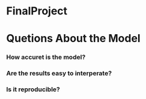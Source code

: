 # FinalProject






      
# Quetions About the Model

###  How accuret is the model?
###  Are the results easy to interperate?
###  Is it reproducible?



